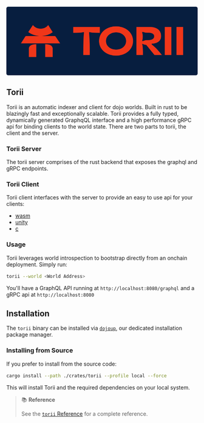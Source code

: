 ![katana](../../images/torii-icon-word.png)

## Torii

Torii is an automatic indexer and client for dojo worlds. Built in rust to be blazingly fast and exceptionally scalable. Torii provides a fully typed, dynamically generated GraphqQL interface and a high performance gRPC api for binding clients to the world state. There are two parts to torii, the client and the server.

### Torii Server

The torii server comprises of the rust backend that exposes the graphql and gRPC endpoints.

### Torii Client

Torii client interfaces with the server to provide an easy to use api for your clients:

- [wasm](../../client/torii/torii-wasm.md)
- [unity](../../client/torii/unity.md)
- [c](../../client/torii/unity.md)

### Usage

Torii leverages world introspection to bootstrap directly from an onchain deployment. Simply run:

```sh
torii --world <World Address>
```

You'll have a GraphQL API running at `http://localhost:8080/graphql` and a gRPC api at `http://localhost:8080`

## Installation

The `torii` binary can be installed via [`dojoup`](../../getting-started/quick-start.md), our dedicated installation package manager.

### Installing from Source

If you prefer to install from the source code:

```sh
cargo install --path ./crates/torii --profile local --force
```

This will install Torii and the required dependencies on your local system.

> 📚 **Reference**
>
> See the [`torii` Reference](./reference.md) for a complete reference.
